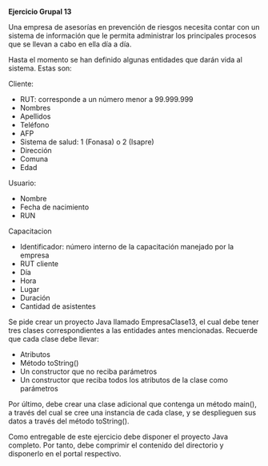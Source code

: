 **Ejercicio Grupal 13**

Una empresa de asesorías en prevención de riesgos necesita contar con un sistema de información
que le permita administrar los principales procesos que se llevan a cabo en ella día a día.

Hasta el momento se han definido algunas entidades que darán vida al sistema. Estas son:

Cliente:

- RUT: corresponde a un número menor a 99.999.999
- Nombres
- Apellidos
- Teléfono
- AFP
- Sistema de salud: 1 (Fonasa) o 2 (Isapre)
- Dirección
- Comuna
- Edad

Usuario:

- Nombre
- Fecha de nacimiento
- RUN

Capacitacion

- Identificador: número interno de la capacitación manejado por la empresa
- RUT cliente
- Día
- Hora
- Lugar
- Duración
- Cantidad de asistentes

Se pide crear un proyecto Java llamado EmpresaClase13, el cual debe tener tres clases
correspondientes a las entidades antes mencionadas. Recuerde que cada clase debe llevar:

- Atributos
- Método toString()
- Un constructor que no reciba parámetros
- Un constructor que reciba todos los atributos de la clase como parámetros

Por último, debe crear una clase adicional que contenga un método main(), a través del cual se cree
una instancia de cada clase, y se desplieguen sus datos a través del método toString().

Como entregable de este ejercicio debe disponer el proyecto Java completo. Por tanto, debe
comprimir el contenido del directorio y disponerlo en el portal respectivo.